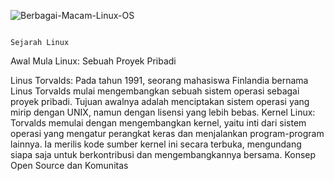 ![Berbagai-Macam-Linux-OS](https://github.com/user-attachments/assets/c6e7bff5-e88d-420a-a085-1ac3b6047a3e)

                                                                            Sejarah Linux
Awal Mula Linux: Sebuah Proyek Pribadi

Linus Torvalds: Pada tahun 1991, seorang mahasiswa Finlandia bernama Linus Torvalds mulai mengembangkan sebuah sistem operasi sebagai proyek pribadi. Tujuan awalnya adalah menciptakan sistem operasi yang mirip dengan UNIX, namun dengan lisensi yang lebih bebas.
Kernel Linux: Torvalds memulai dengan mengembangkan kernel, yaitu inti dari sistem operasi yang mengatur perangkat keras dan menjalankan program-program lainnya. Ia merilis kode sumber kernel ini secara terbuka, mengundang siapa saja untuk berkontribusi dan mengembangkannya bersama.
Konsep Open Source dan Komunitas

